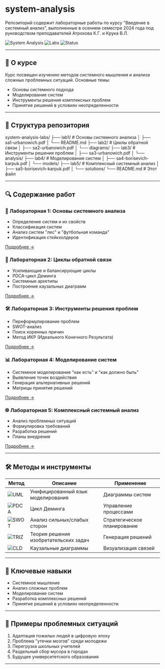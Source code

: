 # system-analysis
Репозиторий содержит лабораторные работы по курсу "Введение в системный анализ", выполненные в осеннем семестре 2024 года под руководством преподавателей Атрохова К.Г. и Крука В.Л.

![System Analysis](https://img.shields.io/badge/Subject-System_Analysis-blue)
![Labs](https://img.shields.io/badge/Type-Laboratory_Works-green)
![Status](https://img.shields.io/badge/Status-Completed-brightgreen)

---

## 🧠 О курсе
Курс посвящен изучению методов системного мышления и анализа сложных проблемных ситуаций. Основные темы:
- Основы системного подхода
- Моделирование систем
- Инструменты решения комплексных проблем
- Принятие решений в условиях неопределенности

---

## 📂 Структура репозитория
system-analysis-labs/
├── lab1/ # Основы системного анализа
│ ├── sa1-urbanowich.pdf
│ └── README.md
├── lab2/ # Циклы обратной связи
│ ├── sa2-urbanowich.pdf
│ └── diagrams/
├── lab3/ # Инструменты решения проблем
│ ├── sa3-urbanowich.pdf
│ └── analysis/
├── lab4/ # Моделирование систем
│ ├── sa4-borisevich-karpuk.pdf
│ └── models/
├── lab5/ # Комплексный системный анализ
│ ├── sa5-borisevich-karpuk.pdf
│ └── solutions/
└── README.md # Этот файл


---

## 🔍 Содержание работ

### 📝 Лабораторная 1: Основы системного анализа
- Определение систем и их свойств
- Классификация систем
- Анализ систем "лес" и "футбольная команда"
- Идентификация стейкхолдеров

[Подробнее →](./lab1/README.md)

### 🔄 Лабораторная 2: Циклы обратной связи
- Усиливающие и балансирующие циклы
- PDCA-цикл Деминга
- Системные архетипы
- Построение каузальных диаграмм

[Подробнее →](./lab2/README.md)

### 🛠️ Лабораторная 3: Инструменты решения проблем
- Переформулирование проблем
- SWOT-анализ
- Поиск коренных причин
- Метод ИКР (Идеального Конечного Результата)

[Подробнее →](./lab3/README.md)

### 📊 Лабораторная 4: Моделирование систем
- Системное моделирование "как есть" и "как должно быть"
- Выявление точек воздействия
- Генерация альтернативных решений
- Матрицы принятия решений

[Подробнее →](./lab4/README.md)

### 🌐 Лабораторная 5: Комплексный системный анализ
- Анализ проблемных ситуаций
- Формулировка требований
- Разработка решений
- Планы внедрения

[Подробнее →](./lab5/README.md)

---

## 🛠️ Методы и инструменты

| Метод | Описание | Применение |
|-------|----------|------------|
| ![UML](https://img.shields.io/badge/-UML-orange) | Унифицированный язык моделирования | Диаграммы систем |
| ![PDCA](https://img.shields.io/badge/-PDCA-blue) | Цикл Деминга | Управление процессами |
| ![SWOT](https://img.shields.io/badge/-SWOT-yellow) | Анализ сильных/слабых сторон | Стратегическое планирование |
| ![TRIZ](https://img.shields.io/badge/-TRIZ-green) | Теория решения изобретательских задач | Генерация решений |
| ![CLD](https://img.shields.io/badge/-CLD-purple) | Каузальные диаграммы | Визуализация связей |

---

## 🎯 Ключевые навыки
- Системное мышление
- Анализ сложных проблем
- Моделирование систем
- Разработка комплексных решений
- Принятие решений в условиях неопределенности

---

## 📌 Примеры проблемных ситуаций
1. Адаптация пожилых людей в цифровую эпоху
2. Проблема "утечки мозгов" среди молодежи
3. Перегрузка школьных учителей
4. Раздельный сбор мусора в городах
5. Будущее университетского образования

---
